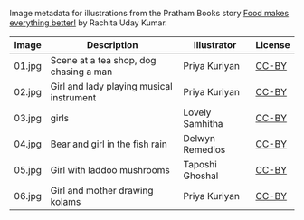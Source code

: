 Image metadata for illustrations from the Pratham Books story [Food makes everything better!](https://storyweaver.org.in/stories/3372-food-makes-everything-better) by Rachita Uday Kumar.

Image | Description | Illustrator | License
----- | ----------- | ----------- | -------
01.jpg | Scene at a tea shop, dog chasing a man | Priya Kuriyan | [CC-BY](https://creativecommons.org/licenses/by/4.0/)
02.jpg | Girl and lady playing musical instrument | Priya Kuriyan | [CC-BY](https://creativecommons.org/licenses/by/4.0/)
03.jpg | girls | Lovely Samhitha | [CC-BY](https://creativecommons.org/licenses/by/4.0/)
04.jpg | Bear and girl in the fish rain | Delwyn Remedios | [CC-BY](https://creativecommons.org/licenses/by/4.0/)
05.jpg | Girl with laddoo mushrooms | Taposhi Ghoshal | [CC-BY](https://creativecommons.org/licenses/by/4.0/)
06.jpg | Girl and mother drawing kolams | Priya Kuriyan | [CC-BY](https://creativecommons.org/licenses/by/4.0/)
